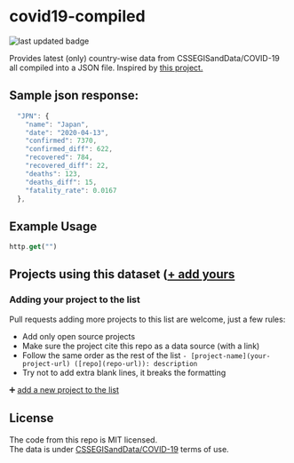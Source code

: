 # covid19-compiled

![last updated badge](https://img.shields.io/github/last-commit/jerilMJ/covid19-compiled?label=last%20updated&style=flat-square)

Provides latest (only) country-wise data from CSSEGISandData/COVID-19 all compiled into a JSON file.
Inspired by [this project.](https://github.com/pomber/covid19)

## Sample json response:

```js
  "JPN": {
    "name": "Japan",
    "date": "2020-04-13",
    "confirmed": 7370,
    "confirmed_diff": 622,
    "recovered": 784,
    "recovered_diff": 22,
    "deaths": 123,
    "deaths_diff": 15,
    "fatality_rate": 0.0167
  },
```

## Example Usage

```dart
http.get("")
```

## Projects using this dataset ([+ add yours](#user-content-adding-your-project-to-the-list)

### Adding your project to the list

Pull requests adding more projects to this list are welcome, just a few rules:

- Add only open source projects
- Make sure the project cite this repo as a data source (with a link)
- Follow the same order as the rest of the list `- [project-name](your-project-url) ([repo](repo-url)): description`
- Try not to add extra blank lines, it breaks the formatting

➕ [add a new project to the list](https://github.com/pomber/covid19/edit/master/readme.md)

## License

The code from this repo is MIT licensed.  
The data is under [CSSEGISandData/COVID-19](https://github.com/CSSEGISandData/COVID-19/) terms of use.
